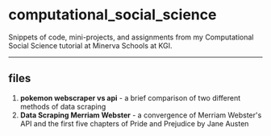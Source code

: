 # computational_social_science
Snippets of code, mini-projects, and assignments from my Computational Social Science tutorial at Minerva Schools at KGI.

---
## files

1. **pokemon webscraper vs api** - a brief comparison of two different methods of data scraping
2. **Data Scraping Merriam Webster** - a convergence of Merriam Webster's API and the first five chapters of Pride and Prejudice by Jane Austen
